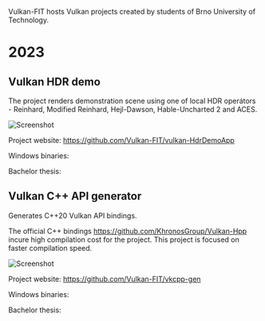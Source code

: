 Vulkan-FIT hosts Vulkan projects created by students of Brno University of Technology.

# 2023

## Vulkan HDR demo

The project renders demonstration scene using one of local HDR operátors - Reinhard, Modified Reinhard, Hejl-Dawson, Hable-Uncharted 2 and ACES. 

![Screenshot](https://github.com/Vulkan-FIT/vulkan-HdrDemoApp/assets/56408811/de2410ef-463a-4bbf-89bd-69903cee55ec)

Project website: <https://github.com/Vulkan-FIT/vulkan-HdrDemoApp>

Windows binaries:

Bachelor thesis:

## Vulkan C++ API generator

Generates C++20 Vulkan API bindings.

The official C++ bindings <https://github.com/KhronosGroup/Vulkan-Hpp>
incure high compilation cost for the project.
This project is focused on faster compilation speed.

![Screenshot](https://github.com/Vulkan-FIT/vkcpp-gen/raw/main/doc/screenshot.png)

Project website: <https://github.com/Vulkan-FIT/vkcpp-gen>

Windows binaries:

Bachelor thesis:
